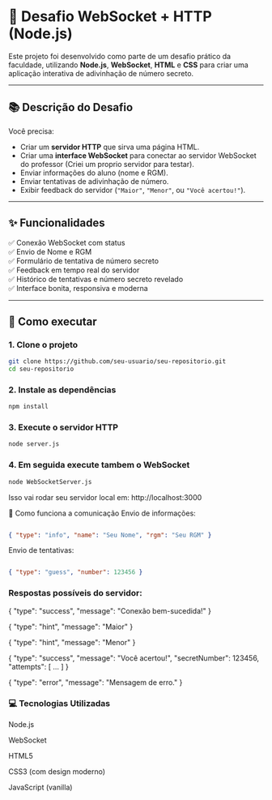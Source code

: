 # 🎯 Desafio WebSocket + HTTP (Node.js)

Este projeto foi desenvolvido como parte de um desafio prático da faculdade, utilizando **Node.js**, **WebSocket**, **HTML** e **CSS** para criar uma aplicação interativa de adivinhação de número secreto.

---

## 📚 Descrição do Desafio

Você precisa:

- Criar um **servidor HTTP** que sirva uma página HTML.
- Criar uma **interface WebSocket** para conectar ao servidor WebSocket do professor (Criei um proprio servidor para testar).
- Enviar informações do aluno (nome e RGM).
- Enviar tentativas de adivinhação de número.
- Exibir feedback do servidor (`"Maior"`, `"Menor"`, ou `"Você acertou!"`).

---

## ✨ Funcionalidades

✅ Conexão WebSocket com status  
✅ Envio de Nome e RGM  
✅ Formulário de tentativa de número secreto  
✅ Feedback em tempo real do servidor  
✅ Histórico de tentativas e número secreto revelado  
✅ Interface bonita, responsiva e moderna  

---

## 🚀 Como executar

### 1. Clone o projeto
```bash
git clone https://github.com/seu-usuario/seu-repositorio.git
cd seu-repositorio
```
### 2. Instale as dependências
```bash
npm install
```

### 3. Execute o servidor HTTP
```bash
node server.js
```

### 4. Em seguida execute tambem o WebSocket
```bash
node WebSocketServer.js
```
Isso vai rodar seu servidor local em: http://localhost:3000

🧠 Como funciona a comunicação
Envio de informações:
```json

{ "type": "info", "name": "Seu Nome", "rgm": "Seu RGM" }
```
Envio de tentativas:
```json

{ "type": "guess", "number": 123456 }
```
### Respostas possíveis do servidor:
{ "type": "success", "message": "Conexão bem-sucedida!" }

{ "type": "hint", "message": "Maior" }

{ "type": "hint", "message": "Menor" }

{ "type": "success", "message": "Você acertou!", "secretNumber": 123456, "attempts": [ ... ] }

{ "type": "error", "message": "Mensagem de erro." }

### 💻 Tecnologias Utilizadas
Node.js

WebSocket

HTML5

CSS3 (com design moderno)

JavaScript (vanilla)

